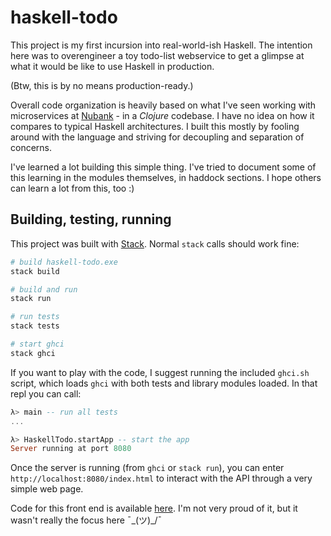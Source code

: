 # haskell-todo

This project is my first incursion into real-world-ish Haskell. The intention
here was to overengineer a toy todo-list webservice to get a glimpse at what
it would be like to use Haskell in production.

(Btw, this is by no means production-ready.)

Overall code organization is heavily based on what I've seen working with
microservices at [Nubank](https://nubank.com.br) - in a _Clojure_ codebase.
I have no idea on how it compares to typical Haskell architectures. I built
this mostly by fooling around with the language and striving for decoupling
and separation of concerns.

I've learned a lot building this simple thing. I've tried to document some of
this learning in the modules themselves, in haddock sections. I hope others can
learn a lot from this, too :)

## Building, testing, running

This project was built with [Stack](https://www.haskellstack.org/). Normal
`stack` calls should work fine:

```bash
# build haskell-todo.exe
stack build

# build and run
stack run

# run tests
stack tests

# start ghci
stack ghci
```

If you want to play with the code, I suggest running the included `ghci.sh`
script, which loads `ghci` with both tests and library modules loaded.
In that repl you can call:

```haskell
λ> main -- run all tests
...

λ> HaskellTodo.startApp -- start the app
Server running at port 8080
```

Once the server is running (from `ghci` or `stack run`), you can enter
`http://localhost:8080/index.html` to interact with the API through a very
simple web page.

Code for this front end is available [here](/static/index.html). I'm not very
proud of it, but it wasn't really the focus here ¯\_(ツ)_/¯
